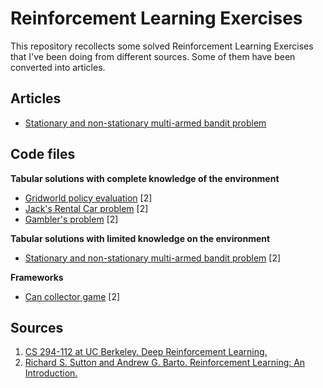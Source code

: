 # Reinforcement Learning Exercises
This repository recollects some solved Reinforcement Learning Exercises that I've been doing from different sources. Some of them have been converted into articles.

## Articles
* [Stationary and non-stationary multi-armed bandit problem](https://towardsdatascience.com/reinforcement-learning-basics-stationary-and-non-stationary-multi-armed-bandit-problem-cfe06d33b815)

## Code files
**Tabular solutions with complete knowledge of the environment**
* [Gridworld policy evaluation](gridworld/gridworld_policy_evaluation.py) [2]
* [Jack's Rental Car problem](gridworld/jacks_rental.py) [2]
* [Gambler's problem](gridworld/gamblers_problem.py) [2]

**Tabular solutions with limited knowledge on the environment**
* [Stationary and non-stationary multi-armed bandit problem](multi-armed%20bandit/Multi-armed%20bandit.ipynb) [2]

**Frameworks**
* [Can collector game](can%20collector/can_collector_framework.py) [2]

## Sources
1. [CS 294-112 at UC Berkeley. Deep Reinforcement Learning.](http://rail.eecs.berkeley.edu/deeprlcourse/)
2. [Richard S. Sutton and Andrew G. Barto. Reinforcement Learning: An Introduction.](http://incompleteideas.net/book/the-book-2nd.html)


 